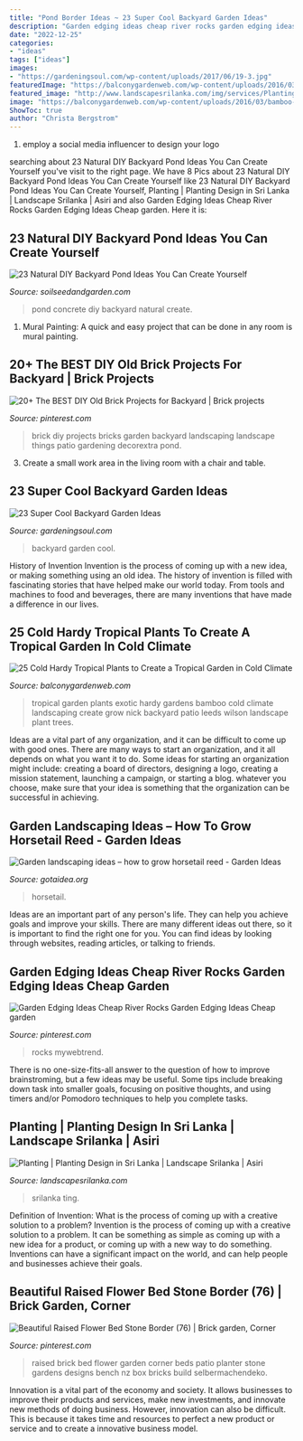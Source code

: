 ```yaml
---
title: "Pond Border Ideas ~ 23 Super Cool Backyard Garden Ideas"
description: "Garden edging ideas cheap river rocks garden edging ideas cheap garden"
date: "2022-12-25"
categories:
- "ideas"
tags: ["ideas"]
images:
- "https://gardeningsoul.com/wp-content/uploads/2017/06/19-3.jpg"
featuredImage: "https://balconygardenweb.com/wp-content/uploads/2016/03/bamboo-in-tropical-garden.jpg"
featured_image: "http://www.landscapesrilanka.com/img/services/Planting/7_large.jpg"
image: "https://balconygardenweb.com/wp-content/uploads/2016/03/bamboo-in-tropical-garden.jpg"
ShowToc: true
author: "Christa Bergstrom"
---
```



1. employ a social media influencer to design your logo 

	

		
searching about 23 Natural DIY Backyard Pond Ideas You Can Create Yourself you've visit to the right page. We have 8 Pics about 23 Natural DIY Backyard Pond Ideas You Can Create Yourself like 23 Natural DIY Backyard Pond Ideas You Can Create Yourself, Planting | Planting Design in Sri Lanka | Landscape Srilanka | Asiri and also Garden Edging Ideas Cheap River Rocks Garden Edging Ideas Cheap garden. Here it is:
		
    
## 23 Natural DIY Backyard Pond Ideas You Can Create Yourself

<img loading=lazy src="https://soilseedandgarden.com/wp-content/uploads/2020/01/Concrete-Pond.jpg" onerror="this.onerror=null;this.src='https://tse4.mm.bing.net/th?id=OIP.PejwZv8S4z_SLEe11E8AcAHaLJ&amp;pid=15.1';" alt="23 Natural DIY Backyard Pond Ideas You Can Create Yourself">

_Source: soilseedandgarden.com_

>pond concrete diy backyard natural create. 

	

1. Mural Painting: A quick and easy project that can be done in any room is mural painting.

    
## 20+ The BEST DIY Old Brick Projects For Backyard | Brick Projects

<img loading=lazy src="https://i.pinimg.com/originals/89/fe/5b/89fe5b31a2aada6aadee24b9a10afd72.jpg" onerror="this.onerror=null;this.src='https://tse4.mm.bing.net/th?id=OIP.ZdC7RCYFj0IVeoI6ZVXheAHaOX&amp;pid=15.1';" alt="20+ The BEST DIY Old Brick Projects for Backyard | Brick projects">

_Source: pinterest.com_

>brick diy projects bricks garden backyard landscaping landscape things patio gardening decorextra pond. 

	

3. Create a small work area in the living room with a chair and table. 

    
## 23 Super Cool Backyard Garden Ideas

<img loading=lazy src="https://gardeningsoul.com/wp-content/uploads/2017/06/19-3.jpg" onerror="this.onerror=null;this.src='https://tse2.mm.bing.net/th?id=OIP.Zatj2wNz4yICd2IbDv08CgHaE8&amp;pid=15.1';" alt="23 Super Cool Backyard Garden Ideas">

_Source: gardeningsoul.com_

>backyard garden cool. 

	

History of Invention
Invention is the process of coming up with a new idea, or making something using an old idea. The history of invention is filled with fascinating stories that have helped make our world today. From tools and machines to food and beverages, there are many inventions that have made a difference in our lives.

    
## 25 Cold Hardy Tropical Plants To Create A Tropical Garden In Cold Climate

<img loading=lazy src="https://balconygardenweb.com/wp-content/uploads/2016/03/bamboo-in-tropical-garden.jpg" onerror="this.onerror=null;this.src='https://tse3.mm.bing.net/th?id=OIP.0tDJY8zXJEAwzP96hoOSZwHaE7&amp;pid=15.1';" alt="25 Cold Hardy Tropical Plants to Create a Tropical Garden in Cold Climate">

_Source: balconygardenweb.com_

>tropical garden plants exotic hardy gardens bamboo cold climate landscaping create grow nick backyard patio leeds wilson landscape plant trees. 

	

Ideas are a vital part of any organization, and it can be difficult to come up with good ones. There are many ways to start an organization, and it all depends on what you want it to do. Some ideas for starting an organization might include: creating a board of directors, designing a logo, creating a mission statement, launching a campaign, or starting a blog. whatever you choose, make sure that your idea is something that the organization can be successful in achieving.

    
## Garden Landscaping Ideas – How To Grow Horsetail Reed - Garden Ideas

<img loading=lazy src="http://www.gotaidea.org/images/201611/how-to-grow-horsetail-reed-patio-design-wood-deck-gravel.jpg" onerror="this.onerror=null;this.src='https://tse2.mm.bing.net/th?id=OIP.iVk_AFzR-2R1enVgaEmbMQHaLK&amp;pid=15.1';" alt="Garden landscaping ideas – how to grow horsetail reed - Garden Ideas">

_Source: gotaidea.org_

>horsetail. 

	

Ideas are an important part of any person's life. They can help you achieve goals and improve your skills. There are many different ideas out there, so it is important to find the right one for you. You can find ideas by looking through websites, reading articles, or talking to friends.

    
## Garden Edging Ideas Cheap River Rocks Garden Edging Ideas Cheap Garden

<img loading=lazy src="https://i.pinimg.com/736x/08/dc/97/08dc972fb6d03d07cb0833d74ce7ffb7.jpg" onerror="this.onerror=null;this.src='https://tse4.mm.bing.net/th?id=OIP.h4ixshx51X1lsfW_xlLVKAHaLH&amp;pid=15.1';" alt="Garden Edging Ideas Cheap River Rocks Garden Edging Ideas Cheap garden">

_Source: pinterest.com_

>rocks mywebtrend. 

	

There is no one-size-fits-all answer to the question of how to improve brainstroming, but a few ideas may be useful. Some tips include breaking down task into smaller goals, focusing on positive thoughts, and using timers and/or Pomodoro techniques to help you complete tasks.

    
## Planting | Planting Design In Sri Lanka | Landscape Srilanka | Asiri

<img loading=lazy src="http://www.landscapesrilanka.com/img/services/Planting/7_large.jpg" onerror="this.onerror=null;this.src='https://tse3.mm.bing.net/th?id=OIP.Yg9F8lunmgmIvmSPqyALTwHaE7&amp;pid=15.1';" alt="Planting | Planting Design in Sri Lanka | Landscape Srilanka | Asiri">

_Source: landscapesrilanka.com_

>srilanka ting. 

	

Definition of Invention: What is the process of coming up with a creative solution to a problem?
Invention is the process of coming up with a creative solution to a problem. It can be something as simple as coming up with a new idea for a product, or coming up with a new way to do something. Inventions can have a significant impact on the world, and can help people and businesses achieve their goals.

    
## Beautiful Raised Flower Bed Stone Border (76) | Brick Garden, Corner

<img loading=lazy src="https://i.pinimg.com/736x/e6/d9/ce/e6d9cea1504c0084c28ba9765d06da4b.jpg" onerror="this.onerror=null;this.src='https://tse3.mm.bing.net/th?id=OIP.XSr4UiQ4_yvrFT6NHUs_jgHaFj&amp;pid=15.1';" alt="Beautiful Raised Flower Bed Stone Border (76) | Brick garden, Corner">

_Source: pinterest.com_

>raised brick bed flower garden corner beds patio planter stone gardens designs bench nz box bricks build selbermachendeko. 

	

Innovation is a vital part of the economy and society. It allows businesses to improve their products and services, make new investments, and innovate new methods of doing business. However, innovation can also be difficult. This is because it takes time and resources to perfect a new product or service and to create a innovative business model.

